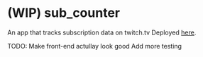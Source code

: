 # (WIP) sub_counter
An app that tracks subscription data on twitch.tv
Deployed [here](http://159.203.103.19:4000).

TODO:
Make front-end actullay look good
Add more testing
